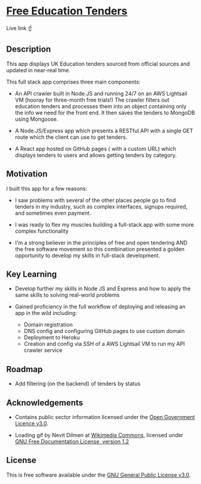 # [Free Education Tenders](https://justeducationtenders.co.uk)
Live link ☝️

## Description

This app displays UK Education tenders sourced from official sources and updated in near-real time.

This full stack app comprises three main components:

- An API crawler built in Node.JS and running 24/7 on an AWS Lightsail VM (hooray for three-month free trials!)
The crawler filters out education tenders and processes them into an object containing only the info we need for the front end. It then saves the tenders
to MongoDB using Mongoose.

- A Node.JS/Express app which presents a RESTful API with a single GET route which the client can use to get tenders.

- A React app hosted on GitHub pages ( with a custom URL) which displays tenders to users and allows getting tenders by category.

## Motivation

I built this app for a few reasons:

- I saw problems with several of the other places people go to find tenders in my industry, such as complex interfaces, signups required, and sometimes even payment.

- I was ready to flex my muscles building a full-stack app with some more complex functionality

- I'm a strong believer in the principles of free and open tendering AND the free software movement so this combination presented a golden opportunity to develop my skills in full-stack development.

## Key Learning

- Develop further my skills in Node JS and Express and how to apply the same skills to solving real-world problems

- Gained proficiency in the full workflow of deploying and releasing an app in the wild including:
    * Domain registration
    * DNS config and configuring GitHub pages to use custom domain
    * Deployment to Heroku
    * Creation and config via SSH of a AWS Lightsail VM to run my API crawler service

## Roadmap

- Add filtering (on the backend) of tenders by status

## Acknowledgements

- Contains public sector information licensed under the [Open Government Licence v3.0](https://www.nationalarchives.gov.uk/doc/open-government-licence/version/3/").

- Loading gif by Nevit Dilmen at [Wikimedia Commons](https://commons.wikimedia.org/wiki/File:Lightness_rotate_36f_cw.gif), licensed under [GNU Free Documentation License, version 1.2]()

## License

This is free software available under the [GNU General Public License v3.0](https://www.gnu.org/licenses/gpl-3.0.en.html).

